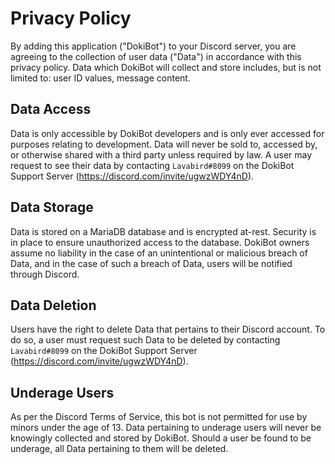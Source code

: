 # Privacy Policy

By adding this application ("DokiBot") to your Discord server, you are agreeing to the collection of user data ("Data") in accordance with this privacy policy. Data which DokiBot will collect and store includes, but is not limited to: user ID values, message content.

## Data Access
Data is only accessible by DokiBot developers and is only ever accessed for purposes relating to development. Data will never be sold to, accessed by, or otherwise shared with a third party unless required by law. A user may request to see their data by contacting `Lavabird#8099` on the DokiBot Support Server (https://discord.com/invite/ugwzWDY4nD).

## Data Storage
Data is stored on a MariaDB database and is encrypted at-rest. Security is in place to ensure unauthorized access to the database. DokiBot owners assume no liability in the case of an unintentional or malicious breach of Data, and in the case of such a breach of Data, users will be notified through Discord.

## Data Deletion
Users have the right to delete Data that pertains to their Discord account. To do so, a user must request such Data to be deleted by contacting `Lavabird#8099` on the DokiBot Support Server (https://discord.com/invite/ugwzWDY4nD).

## Underage Users
As per the Discord Terms of Service, this bot is not permitted for use by minors under the age of 13. Data pertaining to underage users will never be knowingly collected and stored by DokiBot. Should a user be found to be underage, all Data pertaining to them will be deleted.
